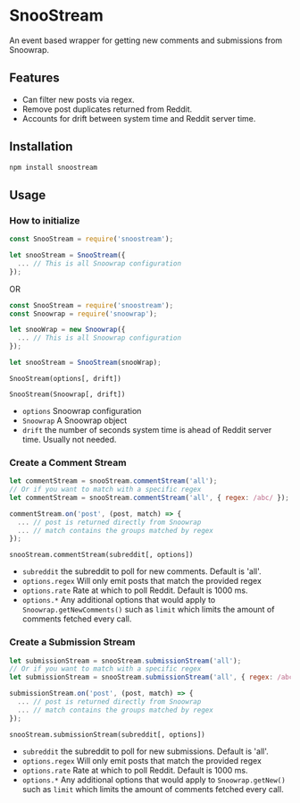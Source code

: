 # SnooStream

An event based wrapper for getting new comments and submissions from Snoowrap.

## Features

* Can filter new posts via regex.
* Remove post duplicates returned from Reddit.
* Accounts for drift between system time and Reddit server time.

## Installation

```sh
npm install snoostream
```

## Usage

### How to initialize

```javascript
const SnooStream = require('snoostream');

let snooStream = SnooStream({
  ... // This is all Snoowrap configuration
});
```

OR

```javascript
const SnooStream = require('snoostream');
const Snoowrap = require('snoowrap');

let snooWrap = new Snoowrap({
  ... // This is all Snoowrap configuration
});

let snooStream = SnooStream(snooWrap);
```

`SnooStream(options[, drift])`

`SnooStream(Snoowrap[, drift])`

* `options` Snoowrap configuration
* `Snoowrap` A Snoowrap object
* `drift` the number of seconds system time is ahead of Reddit server time. Usually not needed.

### Create a Comment Stream

```javascript
let commentStream = snooStream.commentStream('all');
// Or if you want to match with a specific regex
let commentStream = snooStream.commentStream('all', { regex: /abc/ });

commentStream.on('post', (post, match) => {
  ... // post is returned directly from Snoowrap
  ... // match contains the groups matched by regex
});
```

`snooStream.commentStream(subreddit[, options])`

* `subreddit` the subreddit to poll for new comments. Default is 'all'.
* `options.regex` Will only emit posts that match the provided regex
* `options.rate` Rate at which to poll Reddit. Default is 1000 ms.
* `options.*` Any additional options that would apply to `Snoowrap.getNewComments()` such as `limit` which limits the amount of comments fetched every call.

### Create a Submission Stream

```javascript
let submissionStream = snooStream.submissionStream('all');
// Or if you want to match with a specific regex
let submissionStream = snooStream.submissionStream('all', { regex: /abc/ });

submissionStream.on('post', (post, match) => {
  ... // post is returned directly from Snoowrap
  ... // match contains the groups matched by regex
});
```

`snooStream.submissionStream(subreddit[, options])`

* `subreddit` the subreddit to poll for new submissions. Default is 'all'.
* `options.regex` Will only emit posts that match the provided regex
* `options.rate` Rate at which to poll Reddit. Default is 1000 ms.
* `options.*` Any additional options that would apply to `Snoowrap.getNew()` such as `limit` which limits the amount of comments fetched every call.
